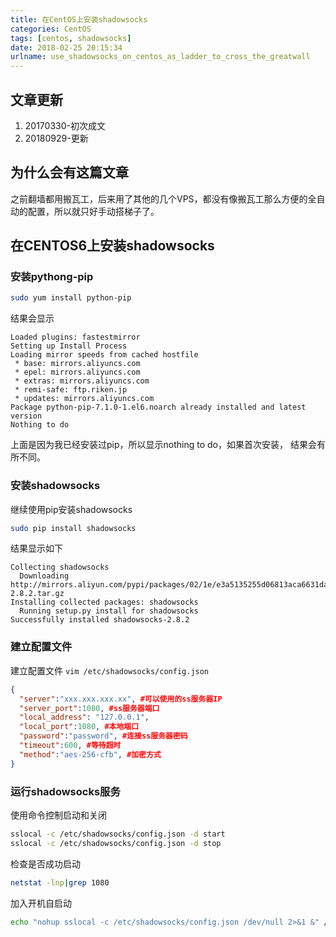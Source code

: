 ```yaml
---
title: 在CentOS上安装shadowsocks
categories: CentOS
tags: [centos, shadowsocks]
date: 2018-02-25 20:15:34
urlname: use_shadowsocks_on_centos_as_ladder_to_cross_the_greatwall
---
```


## 文章更新

1. 20170330-初次成文
2. 20180929-更新

## 为什么会有这篇文章

之前翻墙都用搬瓦工，后来用了其他的几个VPS，都没有像搬瓦工那么方便的全自动的配置，所以就只好手动搭梯子了。

## 在CENTOS6上安装shadowsocks

### 安装pythong-pip

``` bash
sudo yum install python-pip
```

结果会显示

``` accesslog
Loaded plugins: fastestmirror
Setting up Install Process
Loading mirror speeds from cached hostfile
 * base: mirrors.aliyuncs.com
 * epel: mirrors.aliyuncs.com
 * extras: mirrors.aliyuncs.com
 * remi-safe: ftp.riken.jp
 * updates: mirrors.aliyuncs.com
Package python-pip-7.1.0-1.el6.noarch already installed and latest version
Nothing to do
```

上面是因为我已经安装过pip，所以显示nothing to do，如果首次安装， 结果会有所不同。

### 安装shadowsocks

继续使用pip安装shadowsocks

``` bash
sudo pip install shadowsocks
```

结果显示如下

``` accesslog
Collecting shadowsocks
  Downloading http://mirrors.aliyun.com/pypi/packages/02/1e/e3a5135255d06813aca6631da31768d44f63692480af3a1621818008eb4a/shadowsocks-2.8.2.tar.gz
Installing collected packages: shadowsocks
  Running setup.py install for shadowsocks
Successfully installed shadowsocks-2.8.2
```

### 建立配置文件

建立配置文件 `vim /etc/shadowsocks/config.json`

``` json
{
  "server":"xxx.xxx.xxx.xx", #可以使用的ss服务器IP
  "server_port":1080, #ss服务器端口
  "local_address": "127.0.0.1",
  "local_port":1080, #本地端口
  "password":"password", #连接ss服务器密码
  "timeout":600, #等待超时
  "method":"aes-256-cfb", #加密方式
}
```

### 运行shadowsocks服务

使用命令控制启动和关闭

``` bash
sslocal -c /etc/shadowsocks/config.json -d start
sslocal -c /etc/shadowsocks/config.json -d stop
```

检查是否成功启动

``` bash
netstat -lnp|grep 1080
```

加入开机自启动

``` bash
echo "nohup sslocal -c /etc/shadowsocks/config.json /dev/null 2>&1 &" /etc/rc.local
```
